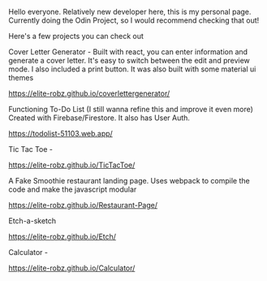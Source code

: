 Hello everyone. Relatively new developer here, this is my personal page. Currently doing the Odin Project, so I would recommend checking that out!


Here's a few projects you can check out

Cover Letter Generator - Built with react, you can enter information and generate a cover letter. It's easy to switch between the edit and preview mode. I also included a print button. It was also built with some material ui themes

https://elite-robz.github.io/coverlettergenerator/

Functioning To-Do List (I still wanna refine this and improve it even more)
Created with Firebase/Firestore. It also has User Auth.

https://todolist-51103.web.app/

Tic Tac Toe -

https://elite-robz.github.io/TicTacToe/

A Fake Smoothie restaurant landing page. Uses webpack to compile the code and make the javascript modular

https://elite-robz.github.io/Restaurant-Page/

Etch-a-sketch

https://elite-robz.github.io/Etch/


Calculator -

https://elite-robz.github.io/Calculator/
